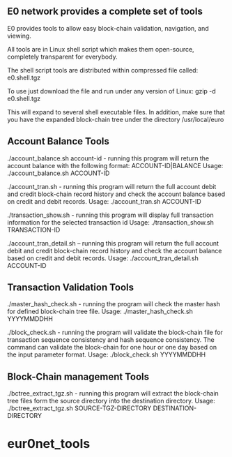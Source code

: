 E0 network provides a complete set of tools
-------------------------------------------
E0 provides tools to allow easy block-chain validation, navigation, and viewing.

All tools are in Linux shell script which makes them open-source, completely transparent for everybody.

The shell script tools are distributed within compressed file called: e0.shell.tgz

To use just download the file and run under any version of Linux: gzip -d e0.shell.tgz

This will expand to several shell executable files. In addition, make sure that you have the expanded block-chain tree under the directory /usr/local/euro


Account Balance Tools
---------------------
./account_balance.sh account-id - running this program will return the account balance with the following format: ACCOUNT-ID|BALANCE
Usage: ./account_balance.sh ACCOUNT-ID

./account_tran.sh - running this program will return the full account debit and credit block-chain record history and check the account balance based on credit and debit records.
Usage: ./account_tran.sh ACCOUNT-ID

./transaction_show.sh - running this program will display full transaction information for the selected transaction id
Usage: ./transaction_show.sh TRANSACTION-ID

./account_tran_detail.sh – running this program will return the full account debit and credit block-chain record history and check the account balance based on credit and debit records.
Usage: ./account_tran_detail.sh ACCOUNT-ID


Transaction Validation Tools
----------------------------
./master_hash_check.sh - running the program will check the master hash for defined block-chain tree file.
Usage: ./master_hash_check.sh YYYYMMDDHH

./block_check.sh - running the program will validate the block-chain file for transaction sequence consistency and hash sequence consistency. The command can validate the block-chain for one hour or one day based on the input parameter format.
Usage: ./block_check.sh YYYYMMDDHH


Block-Chain management Tools
----------------------------
./bctree_extract_tgz.sh - running this program will extract the block-chain tree files form the source directory into the destination directory.
Usage: ./bctree_extract_tgz.sh SOURCE-TGZ-DIRECTORY DESTINATION-DIRECTORY
# eur0net_tools
